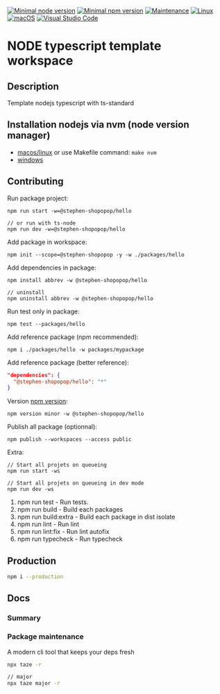[![Minimal node version](https://img.shields.io/static/v1?label=node&message=%3E=16.15&logo=node.js&color)](https://nodejs.org/about/releases/)
[![Minimal npm version](https://img.shields.io/static/v1?label=npm&message=%3E=8.5.5&logo=npm&color)](https://github.com/npm/cli/releases)
[![Maintenance](https://img.shields.io/badge/Maintained%3F-yes-green.svg)](https://GitHub.com/stephen-shopopop/node-ts/graphs/commit-activity)
[![Linux](https://svgshare.com/i/Zhy.svg)](https://svgshare.com/i/Zhy.svg)
[![macOS](https://svgshare.com/i/ZjP.svg)](https://svgshare.com/i/ZjP.svg)
[![Visual Studio Code](https://img.shields.io/badge/--007ACC?logo=visual%20studio%20code&logoColor=ffffff)](https://code.visualstudio.com/)

# NODE typescript template workspace

## Description

Template nodejs typescript with ts-standard

## Installation nodejs via nvm (node version manager)

- [macos/linux](https://github.com/nvm-sh/nvm) or use Makefile command: ```make nvm```
- [windows](https://github.com/coreybutler/nvm-windows)

## Contributing

Run package project:

```shell
npm run start -w=@stephen-shopopop/hello

// or run with ts-node
npm run dev -w=@stephen-shopopop/hello
```

Add package in workspace:

```shell
npm init --scope=@stephen-shopopop -y -w ./packages/hello
```

Add dependencies in package:

```shell
npm install abbrev -w @stephen-shopopop/hello

// uninstall
npm uninstall abbrev -w @stephen-shopopop/hello
```

Run test only in package:

```shell
npm test --packages/hello
```

Add reference package (npm recommended):

```shell
npm i ./packages/hello -w packages/mypackage
```

Add reference package (better reference):

```json
"dependencies": {
  "@stephen-shopopop/hello": "*"
}
```

Version [npm version](https://docs.npmjs.com/cli/v7/commands/npm-version):

```shell
npm version minor -w @stephen-shopopop/hello
```

Publish all package (optionnal):

```shell
npm publish --workspaces --access public
```

Extra:

```shell
// Start all projets on queueing
npm run start -ws

// Start all projets on queueing in dev mode
npm run dev -ws
```

1. npm run test -  Run tests.
2. npm run build - Build each packages
3. npm run build:extra  - Build each package in dist isolate
4. npm run lint - Run lint
5. npm run lint:fix - Run lint autofix
6. npm run typecheck - Run typecheck

## Production

```bash
npm i --production
```

## Docs

### Summary

### Package maintenance

A modern cli tool that keeps your deps fresh

```bash
npx taze -r

// major
npx taze major -r
```
